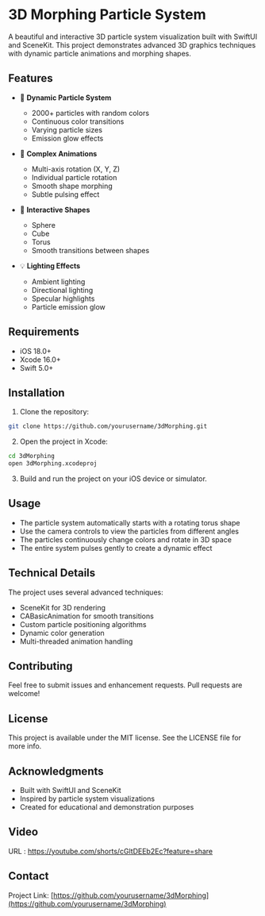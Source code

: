 # 3D Morphing Particle System

A beautiful and interactive 3D particle system visualization built with SwiftUI and SceneKit. This project demonstrates advanced 3D graphics techniques with dynamic particle animations and morphing shapes.

## Features

- 🎨 **Dynamic Particle System**
  - 2000+ particles with random colors
  - Continuous color transitions
  - Varying particle sizes
  - Emission glow effects

- 🔄 **Complex Animations**
  - Multi-axis rotation (X, Y, Z)
  - Individual particle rotation
  - Smooth shape morphing
  - Subtle pulsing effect

- 🎯 **Interactive Shapes**
  - Sphere
  - Cube
  - Torus
  - Smooth transitions between shapes

- 💡 **Lighting Effects**
  - Ambient lighting
  - Directional lighting
  - Specular highlights
  - Particle emission glow

## Requirements

- iOS 18.0+
- Xcode 16.0+
- Swift 5.0+

## Installation

1. Clone the repository:
```bash
git clone https://github.com/yourusername/3dMorphing.git
```

2. Open the project in Xcode:
```bash
cd 3dMorphing
open 3dMorphing.xcodeproj
```

3. Build and run the project on your iOS device or simulator.

## Usage

- The particle system automatically starts with a rotating torus shape
- Use the camera controls to view the particles from different angles
- The particles continuously change colors and rotate in 3D space
- The entire system pulses gently to create a dynamic effect

## Technical Details

The project uses several advanced techniques:

- SceneKit for 3D rendering
- CABasicAnimation for smooth transitions
- Custom particle positioning algorithms
- Dynamic color generation
- Multi-threaded animation handling

## Contributing

Feel free to submit issues and enhancement requests. Pull requests are welcome!

## License

This project is available under the MIT license. See the LICENSE file for more info.

## Acknowledgments

- Built with SwiftUI and SceneKit
- Inspired by particle system visualizations
- Created for educational and demonstration purposes

## Video

URL : https://youtube.com/shorts/cGltDEEb2Ec?feature=share

## Contact



Project Link: [https://github.com/yourusername/3dMorphing](https://github.com/yourusername/3dMorphing) 
